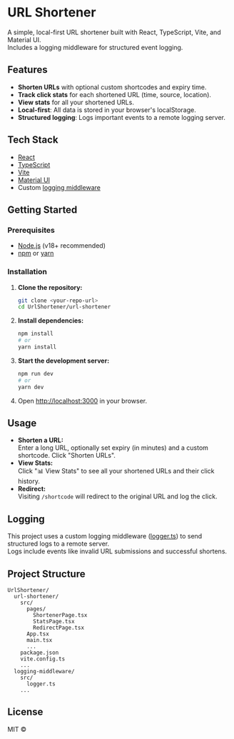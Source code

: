 # URL Shortener

A simple, local-first URL shortener built with React, TypeScript, Vite, and Material UI.  
Includes a logging middleware for structured event logging.

## Features

- **Shorten URLs** with optional custom shortcodes and expiry time.
- **Track click stats** for each shortened URL (time, source, location).
- **View stats** for all your shortened URLs.
- **Local-first**: All data is stored in your browser's localStorage.
- **Structured logging**: Logs important events to a remote logging server.

## Tech Stack

- [React](https://react.dev/)
- [TypeScript](https://www.typescriptlang.org/)
- [Vite](https://vitejs.dev/)
- [Material UI](https://mui.com/)
- Custom [logging middleware](../logging-middleware/src/logger.ts)

## Getting Started

### Prerequisites

- [Node.js](https://nodejs.org/) (v18+ recommended)
- [npm](https://www.npmjs.com/) or [yarn](https://yarnpkg.com/)

### Installation

1. **Clone the repository:**
   ```sh
   git clone <your-repo-url>
   cd UrlShortener/url-shortener
   ```

2. **Install dependencies:**
   ```sh
   npm install
   # or
   yarn install
   ```

3. **Start the development server:**
   ```sh
   npm run dev
   # or
   yarn dev
   ```

4. Open [http://localhost:3000](http://localhost:3000) in your browser.

## Usage

- **Shorten a URL:**  
  Enter a long URL, optionally set expiry (in minutes) and a custom shortcode. Click "Shorten URLs".
- **View Stats:**  
  Click "📊 View Stats" to see all your shortened URLs and their click history.
- **Redirect:**  
  Visiting `/shortcode` will redirect to the original URL and log the click.

## Logging

This project uses a custom logging middleware ([logger.ts](../../logging-middleware/src/logger.ts)) to send structured logs to a remote server.  
Logs include events like invalid URL submissions and successful shortens.

## Project Structure

```
UrlShortener/
  url-shortener/
    src/
      pages/
        ShortenerPage.tsx
        StatsPage.tsx
        RedirectPage.tsx
      App.tsx
      main.tsx
      ...
    package.json
    vite.config.ts
    ...
  logging-middleware/
    src/
      logger.ts
    ...
```

## License

MIT ©

